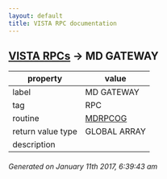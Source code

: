 ```yaml
---
layout: default
title: VISTA RPC documentation
---
```




## [VISTA RPCs](TableOfContent.md) &#8594; MD GATEWAY 

 property | value 
--- | --- 
 label | MD GATEWAY
 tag | RPC
 routine | [MDRPCOG](http://code.osehra.org/dox/Routine_MDRPCOG_source.html)
 return value type | GLOBAL ARRAY
 description | 




 ###### Generated on January 11th 2017, 6:39:43 am